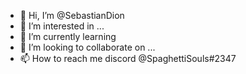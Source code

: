 - 👋 Hi, I’m @SebastianDion
- 👀 I’m interested in ...
- 🌱 I’m currently learning
- 💞️ I’m looking to collaborate on ...
- 📫 How to reach me discord @SpaghettiSouls#2347

<!---
SebastianDion/SebastianDion is a ✨ special ✨ repository because its `README.md` (this file) appears on your GitHub profile.
You can click the Preview link to take a look at your changes.
--->
